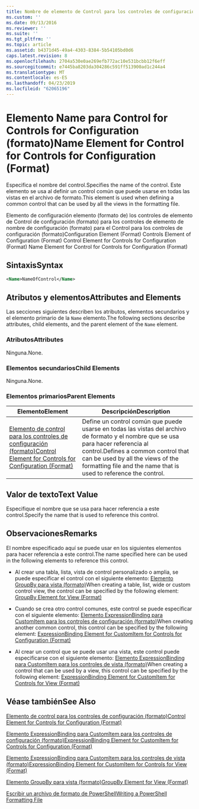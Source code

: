 ```yaml
---
title: Nombre de elemento de Control para los controles de configuración (formato) | Microsoft Docs
ms.custom: ''
ms.date: 09/13/2016
ms.reviewer: ''
ms.suite: ''
ms.tgt_pltfrm: ''
ms.topic: article
ms.assetid: b4371d45-49a4-4303-8384-5b54105bd0d6
caps.latest.revision: 8
ms.openlocfilehash: 2704a530e0ae269efb772ac10e531bcbb12f6eff
ms.sourcegitcommit: e7445ba8203da304286c591ff513900ad1c244a4
ms.translationtype: MT
ms.contentlocale: es-ES
ms.lasthandoff: 04/23/2019
ms.locfileid: "62065196"
---
```

# <a name="name-element-for-control-for-controls-for-configuration-format"></a><span data-ttu-id="f4fcb-102">Elemento Name para Control for Controls for Configuration (formato)</span><span class="sxs-lookup"><span data-stu-id="f4fcb-102">Name Element for Control for Controls for Configuration (Format)</span></span>

<span data-ttu-id="f4fcb-103">Especifica el nombre del control.</span><span class="sxs-lookup"><span data-stu-id="f4fcb-103">Specifies the name of the control.</span></span> <span data-ttu-id="f4fcb-104">Este elemento se usa al definir un control común que puede usarse en todas las vistas en el archivo de formato.</span><span class="sxs-lookup"><span data-stu-id="f4fcb-104">This element is used when defining a common control that can be used by all the views in the formatting file.</span></span>

<span data-ttu-id="f4fcb-105">Elemento de configuración elemento (formato de) los controles de elemento de Control de configuración (formato) para los controles de elemento de nombre de configuración (formato) para el Control para los controles de configuración (formato)</span><span class="sxs-lookup"><span data-stu-id="f4fcb-105">Configuration Element (Format) Controls Element of Configuration (Format) Control Element for Controls for Configuration (Format) Name Element for Control for Controls for Configuration (Format)</span></span>

## <a name="syntax"></a><span data-ttu-id="f4fcb-106">Sintaxis</span><span class="sxs-lookup"><span data-stu-id="f4fcb-106">Syntax</span></span>

```xml
<Name>NameOfControl</Name>

```

## <a name="attributes-and-elements"></a><span data-ttu-id="f4fcb-107">Atributos y elementos</span><span class="sxs-lookup"><span data-stu-id="f4fcb-107">Attributes and Elements</span></span>

<span data-ttu-id="f4fcb-108">Las secciones siguientes describen los atributos, elementos secundarios y el elemento primario de la `Name` elemento.</span><span class="sxs-lookup"><span data-stu-id="f4fcb-108">The following sections describe attributes, child elements, and the parent element of the `Name` element.</span></span>

### <a name="attributes"></a><span data-ttu-id="f4fcb-109">Atributos</span><span class="sxs-lookup"><span data-stu-id="f4fcb-109">Attributes</span></span>

<span data-ttu-id="f4fcb-110">Ninguna.</span><span class="sxs-lookup"><span data-stu-id="f4fcb-110">None.</span></span>

### <a name="child-elements"></a><span data-ttu-id="f4fcb-111">Elementos secundarios</span><span class="sxs-lookup"><span data-stu-id="f4fcb-111">Child Elements</span></span>

<span data-ttu-id="f4fcb-112">Ninguna.</span><span class="sxs-lookup"><span data-stu-id="f4fcb-112">None.</span></span>

### <a name="parent-elements"></a><span data-ttu-id="f4fcb-113">Elementos primarios</span><span class="sxs-lookup"><span data-stu-id="f4fcb-113">Parent Elements</span></span>

|<span data-ttu-id="f4fcb-114">Elemento</span><span class="sxs-lookup"><span data-stu-id="f4fcb-114">Element</span></span>|<span data-ttu-id="f4fcb-115">Descripción</span><span class="sxs-lookup"><span data-stu-id="f4fcb-115">Description</span></span>|
|-------------|-----------------|
|[<span data-ttu-id="f4fcb-116">Elemento de control para los controles de configuración (formato)</span><span class="sxs-lookup"><span data-stu-id="f4fcb-116">Control Element for Controls for Configuration (Format)</span></span>](./control-element-for-controls-for-configuration-format.md)|<span data-ttu-id="f4fcb-117">Define un control común que puede usarse en todas las vistas del archivo de formato y el nombre que se usa para hacer referencia al control.</span><span class="sxs-lookup"><span data-stu-id="f4fcb-117">Defines a common control that can be used by all the views of the formatting file and the name that is used to reference the control.</span></span>|

## <a name="text-value"></a><span data-ttu-id="f4fcb-118">Valor de texto</span><span class="sxs-lookup"><span data-stu-id="f4fcb-118">Text Value</span></span>

<span data-ttu-id="f4fcb-119">Especifique el nombre que se usa para hacer referencia a este control.</span><span class="sxs-lookup"><span data-stu-id="f4fcb-119">Specify the name that is used to reference this control.</span></span>

## <a name="remarks"></a><span data-ttu-id="f4fcb-120">Observaciones</span><span class="sxs-lookup"><span data-stu-id="f4fcb-120">Remarks</span></span>

<span data-ttu-id="f4fcb-121">El nombre especificado aquí se puede usar en los siguientes elementos para hacer referencia a este control.</span><span class="sxs-lookup"><span data-stu-id="f4fcb-121">The name specified here can be used in the following elements to reference this control.</span></span>

- <span data-ttu-id="f4fcb-122">Al crear una tabla, lista, vista de control personalizado o amplia, se puede especificar el control con el siguiente elemento: [Elemento GroupBy para vista (formato)](./groupby-element-for-view-format.md)</span><span class="sxs-lookup"><span data-stu-id="f4fcb-122">When creating a table, list, wide or custom control view, the control can be specified by the following element: [GroupBy Element for View (Format)](./groupby-element-for-view-format.md)</span></span>

- <span data-ttu-id="f4fcb-123">Cuando se crea otro control comunes, este control se puede especificar con el siguiente elemento: [Elemento ExpressionBinding para CustomItem para los controles de configuración (formato)](./expressionbinding-element-for-customitem-for-controls-for-configuration-format.md)</span><span class="sxs-lookup"><span data-stu-id="f4fcb-123">When creating another common control, this control can be specified by the following element: [ExpressionBinding Element for CustomItem for Controls for Configuration (Format)](./expressionbinding-element-for-customitem-for-controls-for-configuration-format.md)</span></span>

- <span data-ttu-id="f4fcb-124">Al crear un control que se puede usar una vista, este control puede especificarse con el siguiente elemento: [Elemento ExpressionBinding para CustomItem para los controles de vista (formato)](./expressionbinding-element-for-customitem-for-controls-for-view-format.md)</span><span class="sxs-lookup"><span data-stu-id="f4fcb-124">When creating a control that can be used by a view, this control can be specified by the following element: [ExpressionBinding Element for CustomItem for Controls for View (Format)](./expressionbinding-element-for-customitem-for-controls-for-view-format.md)</span></span>

## <a name="see-also"></a><span data-ttu-id="f4fcb-125">Véase también</span><span class="sxs-lookup"><span data-stu-id="f4fcb-125">See Also</span></span>

[<span data-ttu-id="f4fcb-126">Elemento de control para los controles de configuración (formato)</span><span class="sxs-lookup"><span data-stu-id="f4fcb-126">Control Element for Controls for Configuration (Format)</span></span>](./control-element-for-controls-for-configuration-format.md)

[<span data-ttu-id="f4fcb-127">Elemento ExpressionBinding para CustomItem para los controles de configuración (formato)</span><span class="sxs-lookup"><span data-stu-id="f4fcb-127">ExpressionBinding Element for CustomItem for Controls for Configuration (Format)</span></span>](./expressionbinding-element-for-customitem-for-controls-for-configuration-format.md)

[<span data-ttu-id="f4fcb-128">Elemento ExpressionBinding para CustomItem para los controles de vista (formato)</span><span class="sxs-lookup"><span data-stu-id="f4fcb-128">ExpressionBinding Element for CustomItem for Controls for View (Format)</span></span>](./expressionbinding-element-for-customitem-for-controls-for-view-format.md)

[<span data-ttu-id="f4fcb-129">Elemento GroupBy para vista (formato)</span><span class="sxs-lookup"><span data-stu-id="f4fcb-129">GroupBy Element for View (Format)</span></span>](./groupby-element-for-view-format.md)

[<span data-ttu-id="f4fcb-130">Escribir un archivo de formato de PowerShell</span><span class="sxs-lookup"><span data-stu-id="f4fcb-130">Writing a PowerShell Formatting File</span></span>](./writing-a-powershell-formatting-file.md)
